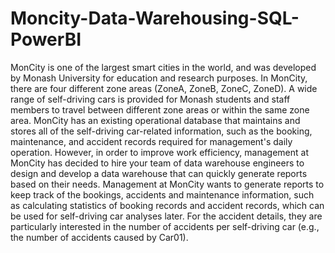 # Moncity-Data-Warehousing-SQL-PowerBI

MonCity is one of the largest smart cities in the world, and was developed by Monash University for education and research purposes. In MonCity, there are four different zone areas (ZoneA, ZoneB, ZoneC, ZoneD). A wide range of self-driving cars is provided for Monash students and staff members to travel between different zone areas or within the same zone area.
MonCity has an existing operational database that maintains and stores all of the self-driving car-related information, such as the booking, maintenance, and accident records required for management's daily operation. However, in order to improve work efficiency, management at MonCity has decided to hire your team of data warehouse engineers to design and develop a data warehouse that can quickly generate reports based on their needs. Management at MonCity wants to generate reports to keep track of the bookings, accidents and maintenance information, such as calculating statistics of booking records and accident records, which can be used for self-driving car analyses later. For the accident details, they are particularly interested in the number of accidents per self-driving car (e.g., the number of accidents caused by Car01).
